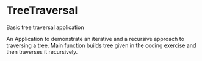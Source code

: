 # TreeTraversal
Basic tree traversal application

An Application to demonstrate an iterative and a recursive
approach to traversing a tree.
Main function builds tree given in  the coding exercise and
then traverses it recursively.
